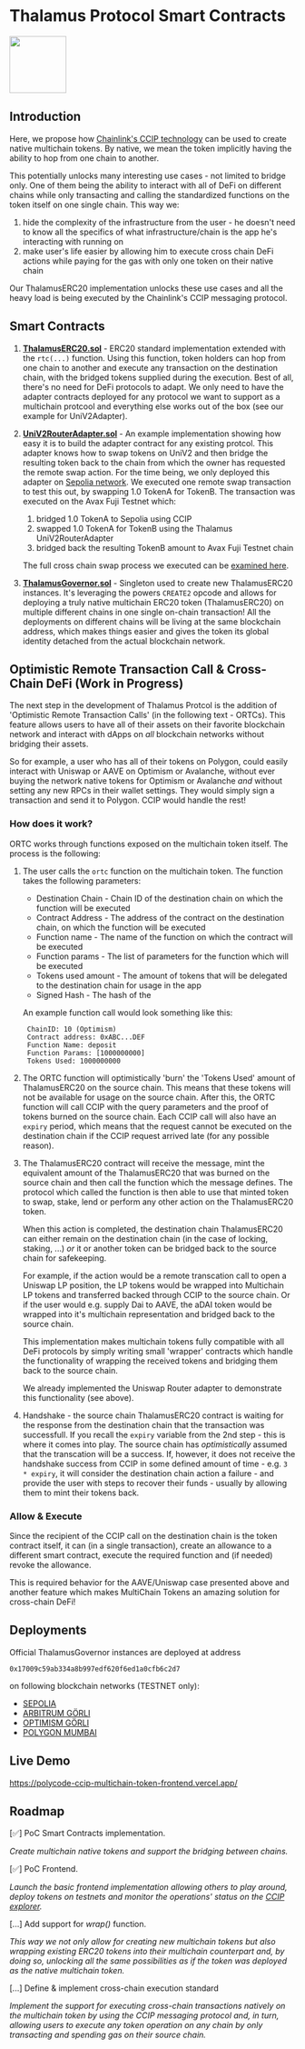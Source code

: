 # Thalamus Protocol Smart Contracts

<img style="height: 100px" src="https://github.com/0xPolycode/thalamus-protocol-contracts/assets/129866940/b2531511-05d1-4672-910c-a46ec08c78b3"></img>

## Introduction

Here, we propose how [Chainlink's CCIP technology](https://docs.chain.link/ccip) can be used to create native multichain tokens. By native, we mean the token implicitly having the ability to hop from one chain to another.

This potentially unlocks many interesting use cases - not limited to bridge only. One of them being the ability to interact with all of DeFi
on different chains while only transacting and calling the standardized functions on the token itself on one single chain.
This way we:
1. hide the complexity of the infrastructure from the user - he doesn't need to know all the specifics of what
infrastructure/chain is the app he's interacting with running on
2. make user's life easier by allowing him to execute cross chain DeFi actions while paying for the gas with only one token on their native chain

Our ThalamusERC20 implementation unlocks these use cases and all the heavy load is being executed by the Chainlink's CCIP messaging protocol.

## Smart Contracts

1. **[ThalamusERC20.sol](./src/assets/ThalamusERC20.sol)** - ERC20 standard implementation extended with the `rtc(...)` function. Using this function, token holders can hop from one chain to another and execute any transaction on the destination chain, with the bridged tokens supplied during the execution. Best of all, there's no need for DeFi protocols to adapt. We only need to have the adapter contracts deployed for any protocol we want to support as a multichain protcool and everything else works out of the box (see our example for UniV2Adapter).


2. **[UniV2RouterAdapter.sol](./src/adapters/UniV2RouterAdapter.sol)** - An example implementation showing how easy it is to build the adapter contract for any existing protcol. This adapter knows how to swap tokens on UniV2 and then bridge the resulting token back to the chain from which the owner has requested the remote swap action. For the time being, we only deployed this adapter on [Sepolia network](https://sepolia.etherscan.io/address/0x101Cd6a6E9B436eB3c14E8454bc17d15fF6D6239).
We executed one remote swap transaction to test this out, by swapping 1.0 TokenA for TokenB.
The transaction was executed on the Avax Fuji Testnet which:
    1) bridged 1.0 TokenA to Sepolia using CCIP
    2) swapped 1.0 TokenA for TokenB using the Thalamus UniV2RouterAdapter
    3) bridged back the resulting TokenB amount to Avax Fuji Testnet chain

    The full cross chain swap process we executed can be [examined here](https://ccip.chain.link/tx/0x99882733405dee2411d050205850b5254c163c90ba97bf0df56ffc0f3cecc3d9).

3. **[ThalamusGovernor.sol](./src/ThalamusGovernor.sol)** - Singleton used to create new ThalamusERC20 instances. It's leveraging the powers `CREATE2` opcode and allows for deploying a truly native multichain ERC20 token (ThalamusERC20) on multiple different chains in one single on-chain transaction! All the deployments on different chains will be living at the same blockchain address, which makes things easier and gives the token its global identity detached from the actual blockchain network.

## Optimistic Remote Transaction Call & Cross-Chain DeFi (Work in Progress)

The next step in the development of Thalamus Protcol is the addition of 'Optimistic Remote Transaction Calls' (in the following text - ORTCs). This feature
allows users to have all of their assets on their favorite blockchain network and interact with dApps on *all* blockchain networks without bridging
their assets. 

So for example, a user who has all of their tokens on Polygon, could easily interact with Uniswap or AAVE on Optimism or Avalanche, without ever buying the network native tokens for Optimism or Avalanche *and* without setting any new RPCs in their wallet settings. They would simply sign a transaction and send it to Polygon. CCIP would handle the rest!

### How does it work?

ORTC works through functions exposed on the multichain token itself. The process is the following:

1. The user calls the `ortc` function on the multichain token. The function takes the following parameters:
    * Destination Chain - Chain ID of the destination chain on which the function will be executed
    * Contract Address - The address of the contract on the destination chain, on which the function will be executed
    * Function name - The name of the function on which the contract will be executed
    * Function params - The list of parameters for the function which will be executed
    * Tokens used amount - The amount of tokens that will be delegated to the destination chain for usage in the app
    * Signed Hash - The hash of the 

   An example function call would look something like this:
   ```
    ChainID: 10 (Optimism)
    Contract address: 0xABC...DEF
    Function Name: deposit
    Function Params: [1000000000]
    Tokens Used: 1000000000
   ```
2. The ORTC function will optimistically 'burn' the 'Tokens Used' amount of ThalamusERC20 on the source chain. This means that these tokens will not be available for usage on the source chain. After this, the ORTC function will call CCIP with the query parameters and the proof of tokens burned on the source chain. Each CCIP call will also have an `expiry` period, which means that the request cannot be executed on the destination chain if the CCIP request arrived late (for any possible reason).

3. The ThalamusERC20 contract will receive the message, mint the equivalent amount of the ThalamusERC20 that was burned on the source chain and then call the function which the message defines. The protocol which called the function is then able to use that minted token to swap, stake, lend or perform any other action on the ThalamusERC20 token.

    When this action is completed, the destination chain ThalamusERC20 can either remain on the destination chain (in the case of locking, staking, ...) *or* it or another token can be bridged back to the source chain for safekeeping. 

    For example, if the action would be a remote transcation call to open a Uniswap LP position, the LP tokens would be wrapped into Multichain LP tokens and transferred backed through CCIP to the source chain. Or if the user would e.g. supply Dai to AAVE, the aDAI token would be wrapped into it's multichain representation and bridged back to the source chain.

    This implementation makes multichain tokens fully compatible with all DeFi protocols by simply writing small 'wrapper' contracts which handle the functionality of wrapping the received tokens and bridging them back to the source chain.

    We already implemented the Uniswap Router adapter to demonstrate this functionality (see above).

4. Handshake - the source chain ThalamusERC20 contract is waiting for the response from the destination chain that the transaction was successfull. If you recall the `expiry` variable from the 2nd step - this is where it comes into play. The source chain has _optimistically_ assumed that the transcation will be a success. If, however, it does not receive the handshake success from CCIP in some defined amount of time - e.g. `3 * expiry`, it will consider the destination chain action a failure - and provide the user with steps to recover their funds - usually by allowing them to mint their tokens back.

### Allow & Execute

Since the recipient of the CCIP call on the destination chain is the token contract itself, it can (in a single transaction), create an allowance to a different smart contract, execute the required function and (if needed) revoke the allowance.

This is required behavior for the AAVE/Uniswap case presented above and another feature which makes MultiChain Tokens an amazing solution for cross-chain DeFi!

## Deployments

Official ThalamusGovernor instances are deployed at address

`0x17009c59ab334a8b997edf620f6ed1a0cfb6c2d7`

on following blockchain networks (TESTNET only):

- [SEPOLIA](https://sepolia.etherscan.io/address/0x17009c59ab334a8b997edf620f6ed1a0cfb6c2d7)
- [ARBITRUM GÖRLI](https://testnet.arbiscan.io/address/0x17009c59ab334a8b997edf620f6ed1a0cfb6c2d7)
- [OPTIMISM GÖRLI](https://goerli-optimism.etherscan.io/address/0x17009c59ab334a8b997edf620f6ed1a0cfb6c2d7)
- [POLYGON MUMBAI](https://mumbai.polygonscan.com/address/0x17009c59ab334a8b997edf620f6ed1a0cfb6c2d7)

## Live Demo

https://polycode-ccip-multichain-token-frontend.vercel.app/

## Roadmap

[✅] PoC Smart Contracts implementation. 

*Create multichain native tokens and support the bridging between chains.*

[✅] PoC Frontend.

*Launch the basic frontend implementation allowing others to play around, deploy tokens on testnets and monitor the operations' status on the [CCIP explorer](https://ccip.chain.link/).*

[...] Add support for *wrap()* function.

*This way we not only allow for creating new multichain tokens but also wrapping existing ERC20 tokens into their multichain counterpart and, by doing so, unlocking all the same possibilities as if the token was deployed as the native multichain token.*

[...] Define & implement cross-chain execution standard

*Implement the support for executing cross-chain transactions natively on the multichain token by using the CCIP messaging protocol and, in turn, allowing users to execute any token operation on any chain by only transacting and spending gas on their source chain.*
